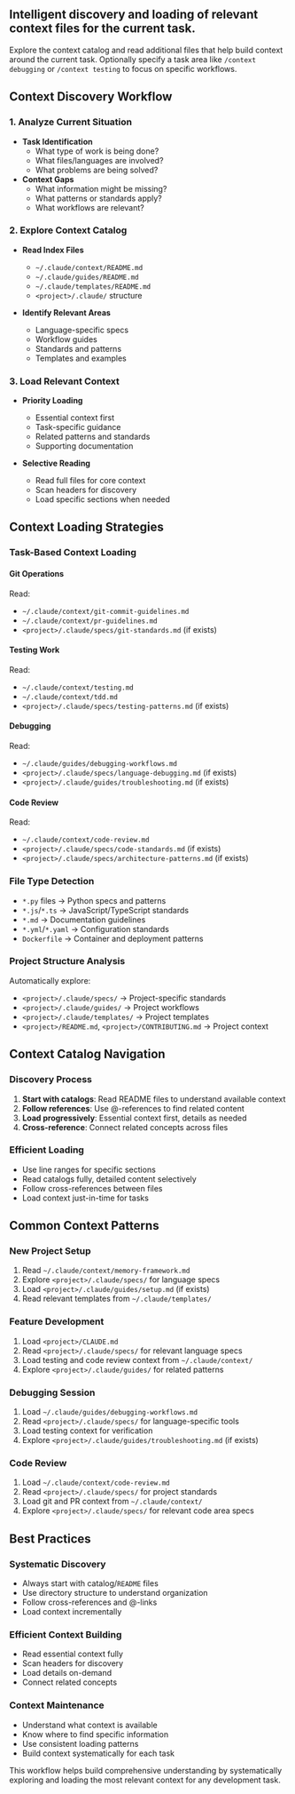 ## Intelligent discovery and loading of relevant context files for the current task.

Explore the context catalog and read additional files that help build context around the current task. Optionally specify a task area like `/context debugging` or `/context testing` to focus on specific workflows.

## Context Discovery Workflow

### 1. Analyze Current Situation

- **Task Identification**
  - What type of work is being done?
  - What files/languages are involved?
  - What problems are being solved?
- **Context Gaps**
  - What information might be missing?
  - What patterns or standards apply?
  - What workflows are relevant?

### 2. Explore Context Catalog

- **Read Index Files**

  - `~/.claude/context/README.md`
  - `~/.claude/guides/README.md`
  - `~/.claude/templates/README.md`
  - `<project>/.claude/` structure

- **Identify Relevant Areas**
  - Language-specific specs
  - Workflow guides
  - Standards and patterns
  - Templates and examples

### 3. Load Relevant Context

- **Priority Loading**

  - Essential context first
  - Task-specific guidance
  - Related patterns and standards
  - Supporting documentation

- **Selective Reading**
  - Read full files for core context
  - Scan headers for discovery
  - Load specific sections when needed

## Context Loading Strategies

### Task-Based Context Loading

#### Git Operations

Read:

- `~/.claude/context/git-commit-guidelines.md`
- `~/.claude/context/pr-guidelines.md`
- `<project>/.claude/specs/git-standards.md` (if exists)

#### Testing Work

Read:

- `~/.claude/context/testing.md`
- `~/.claude/context/tdd.md`
- `<project>/.claude/specs/testing-patterns.md` (if exists)

#### Debugging

Read:

- `~/.claude/guides/debugging-workflows.md`
- `<project>/.claude/specs/language-debugging.md` (if exists)
- `<project>/.claude/guides/troubleshooting.md` (if exists)

#### Code Review

Read:

- `~/.claude/context/code-review.md`
- `<project>/.claude/specs/code-standards.md` (if exists)
- `<project>/.claude/specs/architecture-patterns.md` (if exists)

### File Type Detection

- `*.py` files → Python specs and patterns
- `*.js`/`*.ts` → JavaScript/TypeScript standards
- `*.md` → Documentation guidelines
- `*.yml`/`*.yaml` → Configuration standards
- `Dockerfile` → Container and deployment patterns

### Project Structure Analysis

Automatically explore:

- `<project>/.claude/specs/` → Project-specific standards
- `<project>/.claude/guides/` → Project workflows
- `<project>/.claude/templates/` → Project templates
- `<project>/README.md`, `<project>/CONTRIBUTING.md` → Project context

## Context Catalog Navigation

### Discovery Process

1. **Start with catalogs**: Read README files to understand available context
2. **Follow references**: Use @-references to find related content
3. **Load progressively**: Essential context first, details as needed
4. **Cross-reference**: Connect related concepts across files

### Efficient Loading

- Use line ranges for specific sections
- Read catalogs fully, detailed content selectively
- Follow cross-references between files
- Load context just-in-time for tasks

## Common Context Patterns

### New Project Setup

1. Read `~/.claude/context/memory-framework.md`
2. Explore `<project>/.claude/specs/` for language specs
3. Load `<project>/.claude/guides/setup.md` (if exists)
4. Read relevant templates from `~/.claude/templates/`

### Feature Development

1. Load `<project>/CLAUDE.md`
2. Read `<project>/.claude/specs/` for relevant language specs
3. Load testing and code review context from `~/.claude/context/`
4. Explore `<project>/.claude/guides/` for related patterns

### Debugging Session

1. Load `~/.claude/guides/debugging-workflows.md`
2. Read `<project>/.claude/specs/` for language-specific tools
3. Load testing context for verification
4. Explore `<project>/.claude/guides/troubleshooting.md` (if exists)

### Code Review

1. Load `~/.claude/context/code-review.md`
2. Read `<project>/.claude/specs/` for project standards
3. Load git and PR context from `~/.claude/context/`
4. Explore `<project>/.claude/specs/` for relevant code area specs

## Best Practices

### Systematic Discovery

- Always start with catalog/`README` files
- Use directory structure to understand organization
- Follow cross-references and @-links
- Load context incrementally

### Efficient Context Building

- Read essential context fully
- Scan headers for discovery
- Load details on-demand
- Connect related concepts

### Context Maintenance

- Understand what context is available
- Know where to find specific information
- Use consistent loading patterns
- Build context systematically for each task

This workflow helps build comprehensive understanding by systematically exploring and loading the most relevant context for any development task.
